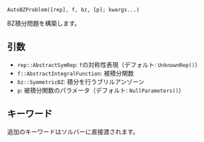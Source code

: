 ```
AutoBZProblem([rep], f, bz, [p]; kwargs...)
```

BZ積分問題を構築します。

## 引数

  * `rep::AbstractSymRep`: `f`の対称性表現（デフォルト: `UnknownRep()`）
  * `f::AbstractIntegralFunction`: 被積分関数
  * `bz::SymmetricBZ`: 積分を行うブリルアンゾーン
  * `p`: 被積分関数のパラメータ（デフォルト: `NullParameters()`）

## キーワード

追加のキーワードはソルバーに直接渡されます。

